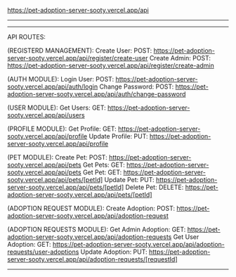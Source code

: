 <!-- server -->

https://pet-adoption-server-sooty.vercel.app/api

<!-- client -->

---

---

API ROUTES:

(REGISTERD MANAGEMENT):
Create User: POST: https://pet-adoption-server-sooty.vercel.app/api/register/create-user
Create Admin: POST: https://pet-adoption-server-sooty.vercel.app/api/register/create-admin

(AUTH MODULE):
Login User: POST: https://pet-adoption-server-sooty.vercel.app/api/auth/login
Change Password: POST: https://pet-adoption-server-sooty.vercel.app/api/auth/change-password

(USER MODULE):
Get Users: GET: https://pet-adoption-server-sooty.vercel.app/api/users

(PROFILE MODULE):
Get Profile: GET: https://pet-adoption-server-sooty.vercel.app/api/profile
Update Profile: PUT: https://pet-adoption-server-sooty.vercel.app/api/profile

(PET MODULE):
Create Pet: POST: https://pet-adoption-server-sooty.vercel.app/api/pets
Get Pets: GET: https://pet-adoption-server-sooty.vercel.app/api/pets
Get Pet: GET: https://pet-adoption-server-sooty.vercel.app/api/pets/[petId]
Update Pet: PUT: https://pet-adoption-server-sooty.vercel.app/api/pets/[petId]
Delete Pet: DELETE: https://pet-adoption-server-sooty.vercel.app/api/pets/[petId]

(ADOPTION REQUEST MODULE):
Create Adoption: POST: https://pet-adoption-server-sooty.vercel.app/api/adoption-request

(ADOPTION REQUESTS MODULE):
Get Admin Adoption: GET: https://pet-adoption-server-sooty.vercel.app/api/adoption-requests
Get User Adoption: GET: https://pet-adoption-server-sooty.vercel.app/api/adoption-requests/user-adoptions
Update Adoption: PUT: https://pet-adoption-server-sooty.vercel.app/api/adoption-requests/[requestId]

---
